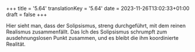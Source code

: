 +++
title = '5.64'
translationKey = '5.64'
date = 2023-11-26T13:02:33+01:00
draft = false
+++

Hier sieht man, dass der Solipsismus, streng durchgeführt, mit dem reinen Realismus zusammenfällt. Das Ich des Solipsismus schrumpft zum ausdehnungslosen Punkt zusammen, und es bleibt die ihm koordinierte Realität.
